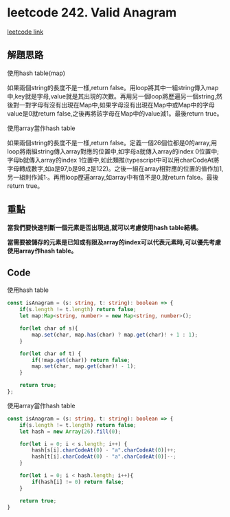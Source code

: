 # leetcode 242. Valid Anagram

[leetcode link](https://leetcode.com/problems/valid-anagram/)

## 解題思路

使用hash table(map)

如果兩個string的長度不是一樣,return false。用loop將其中一組string傳入map中,key就是字母,value就是其出現的次數。再用另一個loop將歷遍另一個string,然後對一對字母有沒有出現在Map中,如果字母沒有出現在Map中或Map中的字母value是0就return false,之後再將該字母在Map中的value減1。最後return true。

使用array當作hash table

如果兩個string的長度不是一樣,return false。定義一個26個位都是0的array,用loop將兩組string傳入array對應的位置中,如字母a就傳入array的index 0位置中;字母b就傳入array的index 1位置中,如此類推(typescript中可以用charCodeAt將字母轉成數字,如a是97,b是98,z是122)。之後一組在array相對應的位置的值作加1,另一組則作減1‧。再用loop歷遍array,如array中有值不是0,就return false。最後return true。

## 重點

**當我們要快速判斷一個元素是否出現過,就可以考慮使用hash table結構。**

**當需要被儲存的元素是已知或有限及array的index可以代表元素時,可以優先考慮使用array作hash table。**

## Code

使用hash table

```typescript
const isAnagram = (s: string, t: string): boolean => {
    if(s.length != t.length) return false;
    let map:Map<string, number> = new Map<string, number>();

    for(let char of s){
        map.set(char, map.has(char) ? map.get(char)! + 1 : 1);
    }

    for(let char of t) {
        if(!map.get(char)) return false;
        map.set(char, map.get(char)! - 1);
    }

    return true;
};
```

使用array當作hash table

```typescript
const isAnagram = (s: string, t: string): boolean => {
    if(s.length != t.length) return false;
    let hash = new Array(26).fill(0);

    for(let i = 0; i < s.length; i++) {
        hash[s[i].charCodeAt(0) - "a".charCodeAt(0)]++;
        hash[t[i].charCodeAt(0) - "a".charCodeAt(0)]--;
    }

    for(let i = 0; i < hash.length; i++){
        if(hash[i] != 0) return false;
    }

    return true;
}
```
